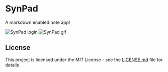 # SynPad

A markdown enabled note app!

![SynPad login](https://s3-us-west-1.amazonaws.com/codereed/portfolio-images/projects/synpad/login.png)
![SynPad gif](https://s3-us-west-1.amazonaws.com/codereed/portfolio-images/projects/synpad/synpad.gif)

## License

This project is licensed under the MIT License - see the [LICENSE.md](LICENSE.md) file for details

